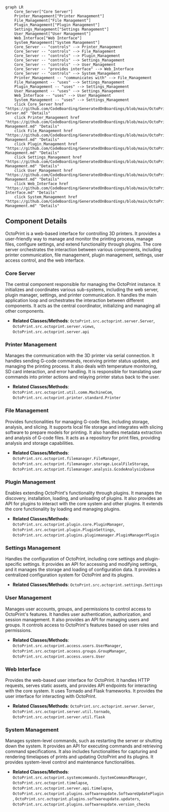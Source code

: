 ```mermaid
graph LR
    Core_Server["Core Server"]
    Printer_Management["Printer Management"]
    File_Management["File Management"]
    Plugin_Management["Plugin Management"]
    Settings_Management["Settings Management"]
    User_Management["User Management"]
    Web_Interface["Web Interface"]
    System_Management["System Management"]
    Core_Server -- "controls" --> Printer_Management
    Core_Server -- "controls" --> File_Management
    Core_Server -- "controls" --> Plugin_Management
    Core_Server -- "controls" --> Settings_Management
    Core_Server -- "controls" --> User_Management
    Core_Server -- "provides interface" --> Web_Interface
    Core_Server -- "controls" --> System_Management
    Printer_Management -- "communicates with" --> File_Management
    File_Management -- "uses" --> Settings_Management
    Plugin_Management -- "uses" --> Settings_Management
    User_Management -- "uses" --> Settings_Management
    Web_Interface -- "uses" --> User_Management
    System_Management -- "uses" --> Settings_Management
    click Core_Server href "https://github.com/CodeBoarding/GeneratedOnBoardings/blob/main/OctoPrint/Core Server.md" "Details"
    click Printer_Management href "https://github.com/CodeBoarding/GeneratedOnBoardings/blob/main/OctoPrint/Printer Management.md" "Details"
    click File_Management href "https://github.com/CodeBoarding/GeneratedOnBoardings/blob/main/OctoPrint/File Management.md" "Details"
    click Plugin_Management href "https://github.com/CodeBoarding/GeneratedOnBoardings/blob/main/OctoPrint/Plugin Management.md" "Details"
    click Settings_Management href "https://github.com/CodeBoarding/GeneratedOnBoardings/blob/main/OctoPrint/Settings Management.md" "Details"
    click User_Management href "https://github.com/CodeBoarding/GeneratedOnBoardings/blob/main/OctoPrint/User Management.md" "Details"
    click Web_Interface href "https://github.com/CodeBoarding/GeneratedOnBoardings/blob/main/OctoPrint/Web Interface.md" "Details"
    click System_Management href "https://github.com/CodeBoarding/GeneratedOnBoardings/blob/main/OctoPrint/System Management.md" "Details"
```

## Component Details

OctoPrint is a web-based interface for controlling 3D printers. It provides a user-friendly way to manage and monitor the printing process, manage files, configure settings, and extend functionality through plugins. The core server orchestrates the interaction between various components, including printer communication, file management, plugin management, settings, user access control, and the web interface.

### Core Server
The central component responsible for managing the OctoPrint instance. It initializes and coordinates various sub-systems, including the web server, plugin manager, settings, and printer communication. It handles the main application loop and orchestrates the interaction between different components. It acts as the central coordinator, initializing and managing all other components.
- **Related Classes/Methods**: `OctoPrint.src.octoprint.server.Server`, `OctoPrint.src.octoprint.server.views`, `OctoPrint.src.octoprint.server.api`

### Printer Management
Manages the communication with the 3D printer via serial connection. It handles sending G-code commands, receiving printer status updates, and managing the printing process. It also deals with temperature monitoring, SD card interaction, and error handling. It is responsible for translating user commands into printer actions and relaying printer status back to the user.
- **Related Classes/Methods**: `OctoPrint.src.octoprint.util.comm.MachineCom`, `OctoPrint.src.octoprint.printer.standard.Printer`

### File Management
Provides functionalities for managing G-code files, including storage, analysis, and slicing. It supports local file storage and integrates with slicing software to prepare models for printing. It also handles metadata extraction and analysis of G-code files. It acts as a repository for print files, providing analysis and storage capabilities.
- **Related Classes/Methods**: `OctoPrint.src.octoprint.filemanager.FileManager`, `OctoPrint.src.octoprint.filemanager.storage.LocalFileStorage`, `OctoPrint.src.octoprint.filemanager.analysis.GcodeAnalysisQueue`

### Plugin Management
Enables extending OctoPrint's functionality through plugins. It manages the discovery, installation, loading, and unloading of plugins. It also provides an API for plugins to interact with the core system and other plugins. It extends the core functionality by loading and managing plugins.
- **Related Classes/Methods**: `OctoPrint.src.octoprint.plugin.core.PluginManager`, `OctoPrint.src.octoprint.plugin.PluginSettings`, `OctoPrint.src.octoprint.plugins.pluginmanager.PluginManagerPlugin`

### Settings Management
Handles the configuration of OctoPrint, including core settings and plugin-specific settings. It provides an API for accessing and modifying settings, and it manages the storage and loading of configuration data. It provides a centralized configuration system for OctoPrint and its plugins.
- **Related Classes/Methods**: `OctoPrint.src.octoprint.settings.Settings`

### User Management
Manages user accounts, groups, and permissions to control access to OctoPrint's features. It handles user authentication, authorization, and session management. It also provides an API for managing users and groups. It controls access to OctoPrint's features based on user roles and permissions.
- **Related Classes/Methods**: `OctoPrint.src.octoprint.access.users.UserManager`, `OctoPrint.src.octoprint.access.groups.GroupManager`, `OctoPrint.src.octoprint.access.users.User`

### Web Interface
Provides the web-based user interface for OctoPrint. It handles HTTP requests, serves static assets, and provides API endpoints for interacting with the core system. It uses Tornado and Flask frameworks. It provides the user interface for interacting with OctoPrint.
- **Related Classes/Methods**: `OctoPrint.src.octoprint.server.Server`, `OctoPrint.src.octoprint.server.util.tornado`, `OctoPrint.src.octoprint.server.util.flask`

### System Management
Manages system-level commands, such as restarting the server or shutting down the system. It provides an API for executing commands and retrieving command specifications. It also includes functionalities for capturing and rendering timelapses of prints and updating OctoPrint and its plugins. It provides system-level control and maintenance functionalities.
- **Related Classes/Methods**: `OctoPrint.src.octoprint.systemcommands.SystemCommandManager`, `OctoPrint.src.octoprint.timelapse`, `OctoPrint.src.octoprint.server.api.timelapse`, `OctoPrint.src.octoprint.plugins.softwareupdate.SoftwareUpdatePlugin`, `OctoPrint.src.octoprint.plugins.softwareupdate.updaters`, `OctoPrint.src.octoprint.plugins.softwareupdate.version_checks`